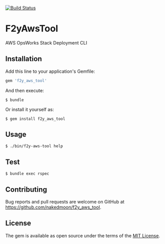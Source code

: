 [![Build Status](https://travis-ci.org/fit2you/f2y_aws_tool.svg?branch=master)](https://travis-ci.org/fit2you/f2y_aws_tool)

# F2yAwsTool

AWS OpsWorks Stack Deployment CLI


## Installation

Add this line to your application's Gemfile:

```ruby
gem 'f2y_aws_tool'
```

And then execute:

    $ bundle

Or install it yourself as:

    $ gem install f2y_aws_tool

## Usage

    $ ./bin/f2y-aws-tool help

## Test

    $ bundle exec rspec 

## Contributing

Bug reports and pull requests are welcome on GitHub at https://github.com/nakedmoon/f2y_aws_tool.


## License

The gem is available as open source under the terms of the [MIT License](http://opensource.org/licenses/MIT).

